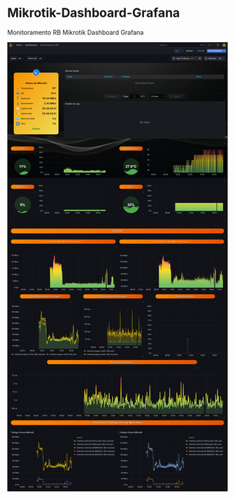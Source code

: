 # Mikrotik-Dashboard-Grafana
Monitoramento RB Mikrotik Dashboard Grafana

![Dashboard Mikrotik](img/Screenshot%202025-05-22%20at%2017-27-25%20Monitoramento%20RB%20-%20Dashboards%20-%20Grafana.png)
